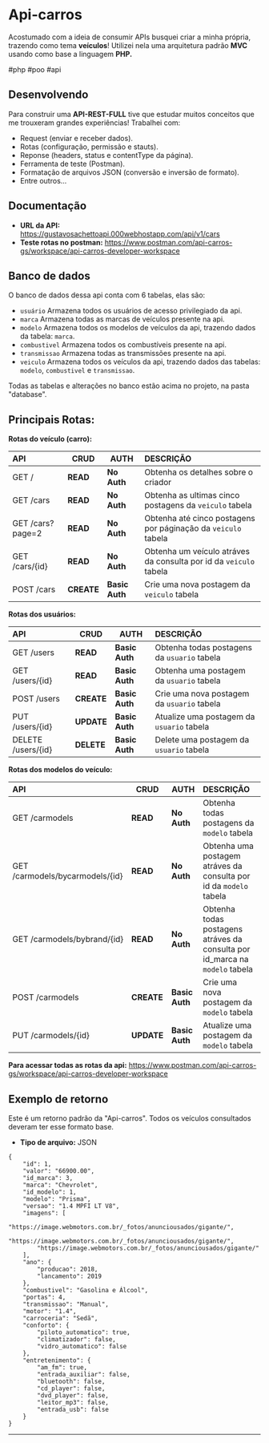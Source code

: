 # Api-carros
Acostumado com a ideia de consumir APIs busquei criar a minha própria, trazendo como tema __veículos__! Utilizei nela uma arquitetura padrão __MVC__ usando como base a linguagem __PHP.__

#php #poo #api

## Desenvolvendo
Para construir uma __API-REST-FULL__ tive que estudar muitos conceitos que me trouxeram grandes experiências! Trabalhei com: 

* Request (enviar e receber dados).
* Rotas (configuração, permissão e stauts).
* Reponse (headers, status e contentType da página).
* Ferramenta de teste (Postman).
* Formatação de arquivos JSON (conversão e inversão de formato).
* Entre outros...

## Documentação
* __URL da API:__ https://gustavosachettoapi.000webhostapp.com/api/v1/cars
* __Teste rotas no postman:__ https://www.postman.com/api-carros-gs/workspace/api-carros-developer-workspace

## Banco de dados
O banco de dados dessa api conta com 6 tabelas, elas são: 
* `usuário` Armazena todos os usuários de acesso privilegiado da api.
* `marca` Armazena todas as marcas de veículos presente na api.
* `modelo` Armazena todos os modelos de veículos da api, trazendo dados da tabela: `marca`.
* `combustivel` Armazena todos os combustíveis presente na api.
* `transmissao` Armazena todas as transmissões presente na api.
* `veiculo` Armazena todos os veículos da api, trazendo dados das tabelas: `modelo`, `combustivel` e `transmissao`.

Todas as tabelas e alterações no banco estão acima no projeto, na pasta "database".

## Principais Rotas:
__Rotas do veículo (carro):__

| API                | CRUD           | AUTH               | DESCRIÇÃO                                                                   |
| :----------        | -------------- | ------------------ | :-------------------------------------------------------------------------- |
| GET /              | __READ__       | __No Auth__        | Obtenha os detalhes sobre o criador                                         |
| GET /cars          | __READ__       | __No Auth__        | Obtenha as ultimas cinco postagens da `veiculo` tabela                      |
| GET /cars?page=2   | __READ__       | __No Auth__        | Obtenha até cinco postagens por páginação da `veiculo` tabela               |
| GET /cars/{id}     | __READ__       | __No Auth__        | Obtenha um veículo atráves da consulta por id da `veiculo` tabela           |
| POST /cars         | __CREATE__     | __Basic Auth__     | Crie uma nova postagem da `veiculo` tabela                                  |

__Rotas dos usuários:__

| API                    | CRUD           | AUTH               | DESCRIÇÃO                                                                   |
| :----------            | -------------- | ------------------ | :-------------------------------------------------------------------------- |
| GET /users          	 | __READ__       | __Basic Auth__     | Obtenha todas postagens da `usuario` tabela                     	     |
| GET /users/{id}     	 | __READ__       | __Basic Auth__     | Obtenha uma postagem da `usuario` tabela          			     |
| POST /users            | __CREATE__     | __Basic Auth__     | Crie uma nova postagem da `usuario` tabela                                  |
| PUT /users/{id}        | __UPDATE__     | __Basic Auth__     | Atualize uma postagem da `usuario` tabela                                   |
| DELETE /users/{id}     | __DELETE__     | __Basic Auth__     | Delete uma postagem da `usuario` tabela                                     |

__Rotas dos modelos do veículo:__

| API                              | CRUD           | AUTH               | DESCRIÇÃO                                                                      |
| :----------         		   | -------------- | ------------------ | :--------------------------------------------------------------------------    |
| GET /carmodels          	   | __READ__       | __No Auth__        | Obtenha todas postagens da `modelo` tabela                     	          |
| GET /carmodels/bycarmodels/{id}  | __READ__       | __No Auth__        | Obtenha uma postagem atráves da consulta por id da `modelo` tabela             |
| GET /carmodels/bybrand/{id}      | __READ__       | __No Auth__        | Obtenha todas postagens atráves da consulta por id_marca na `modelo` tabela    |
| POST /carmodels                  | __CREATE__     | __Basic Auth__     | Crie uma nova postagem da `modelo` tabela                                      |
| PUT /carmodels/{id}              | __UPDATE__     | __Basic Auth__     | Atualize uma postagem da `modelo` tabela                                       | 

__Para acessar todas as rotas da api:__ https://www.postman.com/api-carros-gs/workspace/api-carros-developer-workspace

## Exemplo de retorno
Este é um retorno padrão da "Api-carros". Todos os veículos consultados deveram ter esse formato base.
* __Tipo de arquivo:__ JSON

```
{
	"id": 1,
	"valor": "66900.00",
	"id_marca": 3,
	"marca": "Chevrolet",
	"id_modelo": 1,
	"modelo": "Prisma",
	"versao": "1.4 MPFI LT V8",
	"imagens": [
		"https://image.webmotors.com.br/_fotos/anunciousados/gigante/",
		"https://image.webmotors.com.br/_fotos/anunciousados/gigante/",
		"https://image.webmotors.com.br/_fotos/anunciousados/gigante/"
	],
	"ano": {
		"producao": 2018,
		"lancamento": 2019
	},
	"combustivel": "Gasolina e Álcool",
	"portas": 4,
	"transmissao": "Manual",
	"motor": "1.4",
	"carroceria": "Sedã",
	"conforto": {
		"piloto_automatico": true,
		"climatizador": false,
		"vidro_automatico": false
	},
	"entretenimento": {
		"am_fm": true,
		"entrada_auxiliar": false,
		"bluetooth": false,
		"cd_player": false,
		"dvd_player": false,
		"leitor_mp3": false,
		"entrada_usb": false
	}
}
```

********************************
